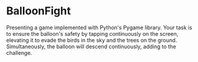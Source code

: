 # BalloonFight
Presenting a game implemented with Python's Pygame library. Your task is to ensure the balloon's safety by tapping continuously on the screen, elevating it to evade the birds in the sky and the trees on the ground. Simultaneously, the balloon will descend continuously, adding to the challenge.

